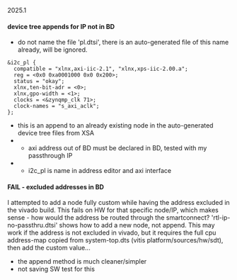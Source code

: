 2025.1

#### device tree appends for IP not in BD
* do not name the file 'pl.dtsi', there is an auto-generated file of this name already, will be ignored.

```
&i2c_pl {
  compatible = "xlnx,axi-iic-2.1", "xlnx,xps-iic-2.00.a";
  reg = <0x0 0xa0001000 0x0 0x200>;
  status = "okay";
  xlnx,ten-bit-adr = <0>;
  xlnx,gpo-width = <1>;
  clocks = <&zynqmp_clk 71>;
  clock-names = "s_axi_aclk";
};
```

* this is an append to an already existing node in the auto-generated device tree files from XSA
* * axi address out of BD must be declared in BD, tested with my passthrough IP
* * i2c_pl is name in address editor and axi interface


#### FAIL - excluded addresses in BD
I attempted to add a node fully custom while having the address excluded in the vivado build. This fails on HW
for that specific node/IP, which makes sense - how would the address be routed through the smartconnect?
'rtl-ip-no-passthru.dtsi' shows how to add a new node, not append. This may work if the address is not excluded
in vivado, but it requires the full cpu address-map copied from system-top.dts (vitis platform/sources/hw/sdt), 
then add the custom value...
* the append method is much cleaner/simpler
* not saving SW test for this